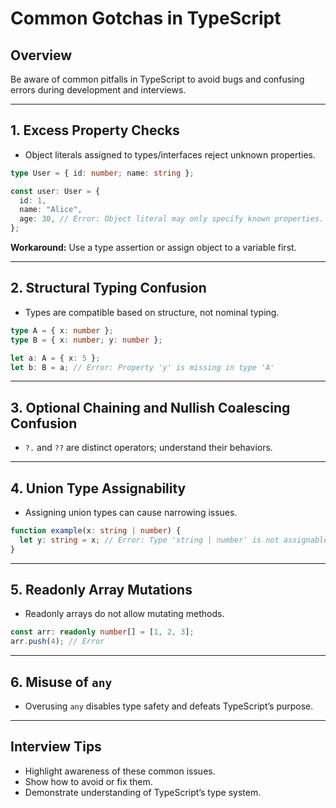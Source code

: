 # Common Gotchas in TypeScript

## Overview

Be aware of common pitfalls in TypeScript to avoid bugs and confusing errors during development and interviews.

------

## 1. Excess Property Checks

- Object literals assigned to types/interfaces reject unknown properties.

```ts
type User = { id: number; name: string };

const user: User = {
  id: 1,
  name: "Alice",
  age: 30, // Error: Object literal may only specify known properties.
};
```

**Workaround:** Use a type assertion or assign object to a variable first.

------

## 2. Structural Typing Confusion

- Types are compatible based on structure, not nominal typing.

```ts
type A = { x: number };
type B = { x: number; y: number };

let a: A = { x: 5 };
let b: B = a; // Error: Property 'y' is missing in type 'A'
```

------

## 3. Optional Chaining and Nullish Coalescing Confusion

- `?.` and `??` are distinct operators; understand their behaviors.

------

## 4. Union Type Assignability

- Assigning union types can cause narrowing issues.

```ts
function example(x: string | number) {
  let y: string = x; // Error: Type 'string | number' is not assignable to 'string'.
}
```

------

## 5. Readonly Array Mutations

- Readonly arrays do not allow mutating methods.

```ts
const arr: readonly number[] = [1, 2, 3];
arr.push(4); // Error
```

------

## 6. Misuse of `any`

- Overusing `any` disables type safety and defeats TypeScript’s purpose.

------

## Interview Tips

- Highlight awareness of these common issues.
- Show how to avoid or fix them.
- Demonstrate understanding of TypeScript’s type system.

